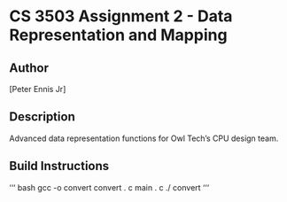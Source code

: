 # CS 3503 Assignment 2 - Data Representation and Mapping

## Author
[Peter Ennis Jr]

## Description
Advanced data representation functions for Owl Tech’s CPU design team.

## Build Instructions
‘‘‘ bash
gcc -o convert convert . c main . c
./ convert
‘‘‘

